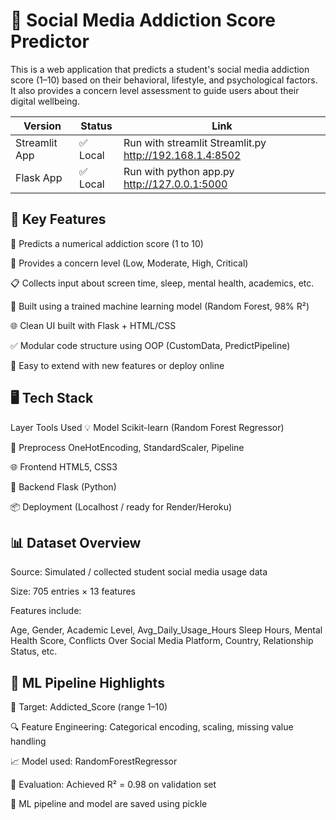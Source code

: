 # 📱 Social Media Addiction Score Predictor
This is a web application that predicts a student's social media addiction score (1–10) based on their behavioral, lifestyle, and psychological factors.
It also provides a concern level assessment to guide users about their digital wellbeing.

| Version        | Status     |                           Link                             |
|----------------|------------|------------------------------------------------------------|
| Streamlit App  | ✅ Local   | Run with streamlit Streamlit.py     http://192.168.1.4:8502
| Flask App      | ✅ Local   | Run with python app.py               http://127.0.0.1:5000

## 🌟 Key Features
🔢 Predicts a numerical addiction score (1 to 10)

🧠 Provides a concern level (Low, Moderate, High, Critical)

📋 Collects input about screen time, sleep, mental health, academics, etc.

🧮 Built using a trained machine learning model (Random Forest, 98% R²)

🌐 Clean UI built with Flask + HTML/CSS

✅ Modular code structure using OOP (CustomData, PredictPipeline)

🎯 Easy to extend with new features or deploy online


## 🖥️ Tech Stack
Layer	Tools Used
💡 Model	Scikit-learn (Random Forest Regressor)

🔄 Preprocess	OneHotEncoding, StandardScaler, Pipeline

🌐 Frontend	HTML5, CSS3

🧠 Backend	Flask (Python)

📦 Deployment	(Localhost / ready for Render/Heroku)


## 📊 Dataset Overview
Source: Simulated / collected student social media usage data

Size: 705 entries × 13 features

Features include:

Age, Gender, Academic Level, Avg_Daily_Usage_Hours
Sleep Hours, Mental Health Score, Conflicts Over Social Media
Platform, Country, Relationship Status, etc.



## 🧠 ML Pipeline Highlights 

📌 Target: Addicted_Score (range 1–10)

🔍 Feature Engineering: Categorical encoding, scaling, missing value handling

📈 Model used: RandomForestRegressor

🧪 Evaluation: Achieved R² = 0.98 on validation set

🔗 ML pipeline and model are saved using pickle
